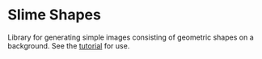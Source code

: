 # Slime Shapes
Library for generating simple images consisting of geometric shapes on a background. See the [tutorial](https://github.com/pleask/slime-shapes/blob/main/tutorial.ipynb) for use.